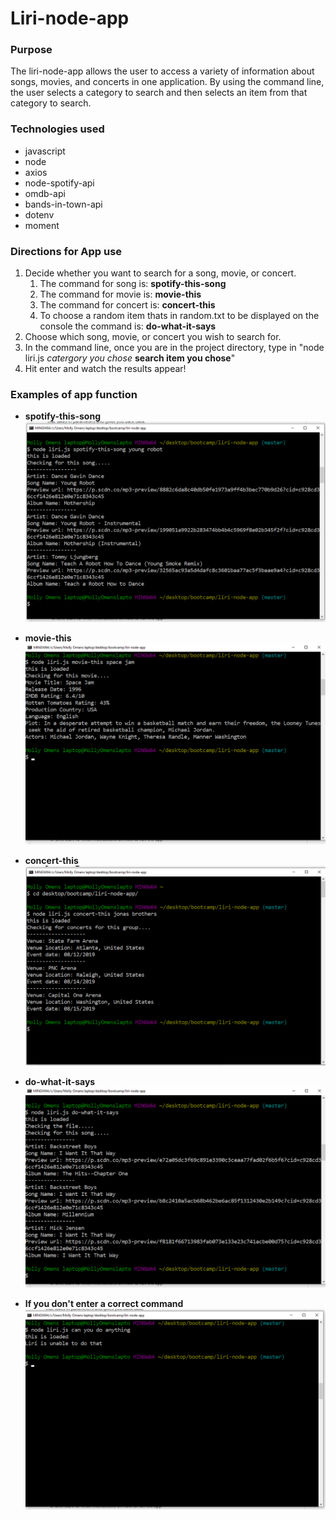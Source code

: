 # Liri-node-app

### Purpose
The liri-node-app allows the user to access a variety of information about songs, movies, and concerts in one application. By using the command line, the user selects a category to search and then selects an item from that category to search.

### Technologies used
* javascript
* node
* axios
* node-spotify-api
* omdb-api
* bands-in-town-api
* dotenv
* moment

### Directions for App use
1. Decide whether you want to search for a song, movie, or concert.
    1. The command for song is: **spotify-this-song**
    1. The command for movie is: **movie-this**
    1. The command for concert is: **concert-this**
    1. To choose a random item thats in random.txt to be displayed on the console the command is: **do-what-it-says**
1. Choose which song, movie, or concert you wish to search for.
1. In the command line, once you are in the project directory, type in "node liri.js _catergory you chose_ **search item you chose**"
1. Hit enter and watch the results appear!

### Examples of app function
* **spotify-this-song**
![spotify-this-song](images/spotify-this.png)

* **movie-this**
![movie-this](images/movie-this.png)

* **concert-this**
![concert-this](images/concert-this.png)

* **do-what-it-says**
![random-info](images/random.png)

* **If you don't enter a correct command**
![error](images/error.png)